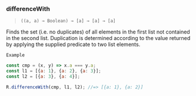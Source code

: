 ### differenceWith

> ```((a, a) → Boolean) → [a] → [a] → [a]```

Finds the set (i.e. no duplicates) of all elements in the first list not contained in the second list. Duplication is determined according to the value returned by applying the supplied predicate to two list elements.

`Example`

```js
const cmp = (x, y) => x.a === y.a;
const l1 = [{a: 1}, {a: 2}, {a: 3}];
const l2 = [{a: 3}, {a: 4}];

R.differenceWith(cmp, l1, l2); //=> [{a: 1}, {a: 2}]
```